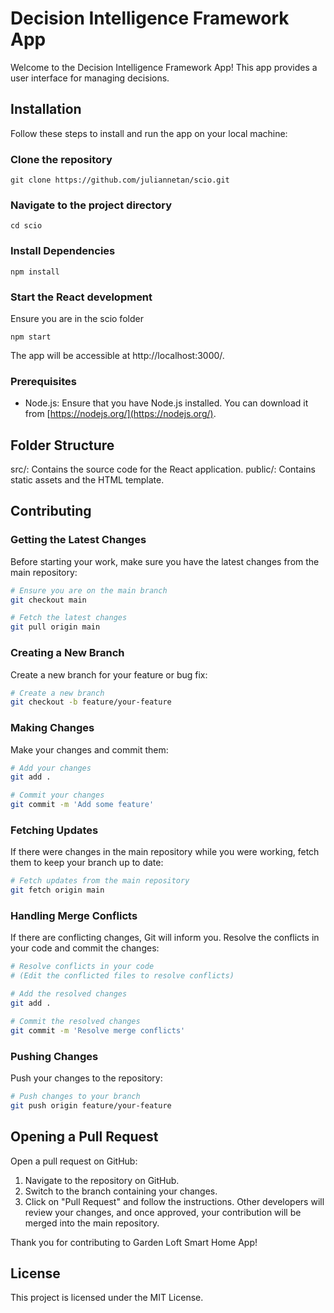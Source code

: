 # Decision Intelligence Framework App

Welcome to the Decision Intelligence Framework App! This app provides a user interface for managing decisions.

## Installation

Follow these steps to install and run the app on your local machine:

### Clone the repository

```
git clone https://github.com/juliannetan/scio.git
```

### Navigate to the project directory

```
cd scio
```
   
### Install Dependencies

```
npm install
```

### Start the React development

Ensure you are in the scio folder

```
npm start
```

The app will be accessible at http://localhost:3000/.

### Prerequisites

- Node.js: Ensure that you have Node.js installed. You can download it from [https://nodejs.org/](https://nodejs.org/).

## Folder Structure
src/: Contains the source code for the React application.
public/: Contains static assets and the HTML template.

## Contributing

### Getting the Latest Changes

Before starting your work, make sure you have the latest changes from the main repository:

```bash
# Ensure you are on the main branch
git checkout main

# Fetch the latest changes
git pull origin main
```

### Creating a New Branch
Create a new branch for your feature or bug fix:
```bash
# Create a new branch
git checkout -b feature/your-feature
```

### Making Changes
Make your changes and commit them:
```bash
# Add your changes
git add .

# Commit your changes
git commit -m 'Add some feature'
```

### Fetching Updates
If there were changes in the main repository while you were working, fetch them to keep your branch up to date:
```bash
# Fetch updates from the main repository
git fetch origin main
```

### Handling Merge Conflicts
If there are conflicting changes, Git will inform you. Resolve the conflicts in your code and commit the changes:

```bash
# Resolve conflicts in your code
# (Edit the conflicted files to resolve conflicts)

# Add the resolved changes
git add .

# Commit the resolved changes
git commit -m 'Resolve merge conflicts'
```

### Pushing Changes
Push your changes to the repository:

```bash
# Push changes to your branch
git push origin feature/your-feature
```

## Opening a Pull Request
Open a pull request on GitHub:

1) Navigate to the repository on GitHub.
2) Switch to the branch containing your changes.
3) Click on "Pull Request" and follow the instructions.
Other developers will review your changes, and once approved, your contribution will be merged into the main repository.

Thank you for contributing to Garden Loft Smart Home App!

## License
This project is licensed under the MIT License.